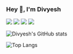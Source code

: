 ### Hey 👋, I'm Divyesh

[![](https://vistr.dev/badge?repo=divyeshio.divyeshio&corners=square)](https://github.com/divyeshio/vistr.dev)
[![](https://img.shields.io/badge/-@divyeshio-%231DA1F2?style=flat-square&logo=twitter&logoColor=ffffff)](https://twitter.com/divyeshio)
[![](https://img.shields.io/badge/-@divyeshio-%23181717?style=flat-square&logo=github)](https://github.com/divyeshio)
[![](https://img.shields.io/badge/-Divyesh-blue?style=flat-square&logo=Linkedin&logoColor=white&link=https://www.linkedin.com/in/divyeshio/)](https://www.linkedin.com/in/divyeshio/)

![Divyesh's GitHub stats](https://github-readme-stats.vercel.app/api?username=divyeshio&show_icons=true&bg_color=b523ff,8b55fe,40b0fe&title_color=fff&text_color=fff&icon_color=ffffff&border_radius=5&border_color=a5a5a5&include_all_commits=true&count_private=true)

![Top Langs](https://github-readme-stats.vercel.app/api/top-langs/?username=divyeshio)
